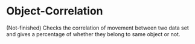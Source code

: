 # Object-Correlation
(Not-finished) Checks the correlation of movement between two data set and gives a percentage of whether they belong to same object or not.
